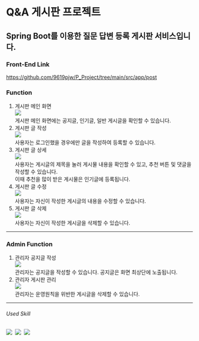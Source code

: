 # Q&A 게시판 프로젝트
## Spring Boot를 이용한 질문 답변 등록 게시판 서비스입니다.
### Front-End Link
https://github.com/9619pjw/P_Project/tree/main/src/app/post

### Function
<ol>
    <li>게시판 메인 화면
        <br/>
        <img src="https://github.com/9619pjw/springbootboard/assets/97871451/4ef97c1b-4a18-46dc-9952-ffd0d3be6145">
        <br/>
        게시판 메인 화면에는 공지글, 인기글, 일반 게시글을 확인할 수 있습니다.
        <br/>
    </li>
    <li>게시판 글 작성
        <br/>
        <img src="https://github.com/9619pjw/springbootboard/assets/97871451/ac5e4d8c-bab7-4d3e-8ad9-4818e9d2518b">
        <br/>
        사용자는 로그인했을 경우에만 글을 작성하여 등록할 수 있습니다.
        <br/>
    </li>
    <li>게시판 글 상세
        <br/>
        <img src ="https://github.com/9619pjw/springbootboard/assets/97871451/02a77067-1c5c-4c5f-bbbe-dadce1a31631">
        <br/>
        사용자는 게시글의 제목을 눌러 게시물 내용을 확인할 수 있고, 추천 버튼 및 댓글을 작성할 수 있습니다. 
        <br/>
        이때 추천을 많이 받은 게시물은 인기글에 등록됩니다.
        <br/>
    </li>
    <li>게시판 글 수정
        <br/>
        <img src="https://github.com/9619pjw/springbootboard/assets/97871451/a71a4437-ce74-4373-99de-f4536aa0bf51">
        <br/>
        사용자는 자신이 작성한 게시글의 내용을 수정할 수 있습니다.
        <br/>
    </li>
    <li>게시판 글 삭제
        <br/>
        <img src="https://github.com/9619pjw/springbootboard/assets/97871451/3876857a-cd5f-4b7a-8dbe-9e05f94c2ce7">
        <br/>
        사용자는 자신이 작성한 게시글을 삭제할 수 있습니다.
        <br/>
    </li>
</ol>

------------
### Admin Function
<ol>
    <li>관리자 공지글 작성
        <br/>
        <img src="https://github.com/9619pjw/springbootboard/assets/97871451/a4a070b4-1e58-487e-92b2-fd512377cdaa">
        <br/>
        관리자는 공지글을 작성할 수 있습니다. 공지글은 화면 최상단에 노출됩니다.
        <br/>
    </li>
    <li>관리자 게시판 관리
        <br/>
        <img src="https://github.com/9619pjw/springbootboard/assets/97871451/dc8226e7-d143-425b-a7b4-c29c96ece275">
        <br/>
        관리자는 운영원칙을 위반한 게시글을 삭제할 수 있습니다.
        <br/>
    </li>
</ol>

------------
###### Used Skill
<p>
<img src="https://img.shields.io/badge/Java-007396?style=for-the-badge&logo=OpenJDK&logoColor=white"/>&nbsp;
<img src="https://img.shields.io/badge/Spring Boot-6DB33F?style=for-the-badge&logo=Spring Boot&logoColor=yellow">&nbsp;
<img src="https://img.shields.io/badge/postgresql-4479AB?style=for-the-badge&logo=postgreSQL&logoColor=white">&nbsp;
</p>
